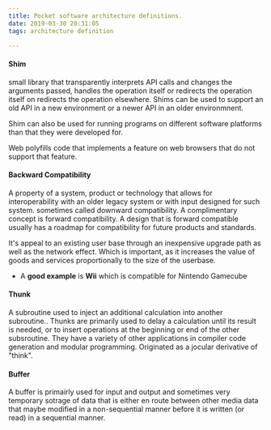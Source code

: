 ```yaml
---
title: Pocket software architecture definitions.
date: 2019-03-30 20:31:05
tags: architecture definition

---
```




#### Shim

small library that transparently interprets API calls and changes the arguments passed, handles the operation itself or redirects the operation itself on redirects the operation elsewhere. Shims can be used to support an old API in a new environment or a newer API in an older environmnent. 



Shim can also be used for running programs on different software platforms than that they were developed for. 

Web polyfills code that implements a feature on web browsers that do not support that feature. 



#### Backward Compatibility

A property of a system, product or technology that allows for interoperability with an older legacy system or with input designed for such system. sometimes called downward compatibility. A complimentary concept is forward compatibility. A design that is forward compatible usually has a roadmap for compatibility for future products and standards.

 It's appeal to an existing user base through an inexpensive upgrade path as well as the network effect. Which is important,  as it increases the value of goods and services proportionally to the size of the userbase. 



- A <b>good example</b> is <b>Wii</b> which is compatible for Nintendo Gamecube 



####  Thunk

A subroutine used to inject an additional calculation into another subroutine.. Thunks are primarily used to delay a calculation until its result is needed, or to insert operations at the beginning or end of the other subsroutine. They have a variety of other applications in compiler code generation and modular programming. Originated as a jocular derivative of "think".



#### Buffer

A buffer is primairly used for input and output and sometimes very temporary sotrage of data that is either en route between other media data that maybe modified in a non-sequential manner before it is written (or read) in a sequential manner.



